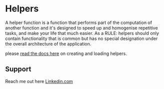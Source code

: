 # Helpers
A helper function is a function that performs part of the computation of another function and it's designed to speed up and homogenise repetitive tasks, and make your life that much easier.
As a RULE: helpers should only contain functionality that is common but has no special designation under the overall architecture of the application.

please [read the docs here](https://synestergates788.github.io/octaphp.github.io/octaphp_doc_libraries_and_helpers.html) on creating and loading helpers.


## Support
Reach me out here [Linkedin.com](https://www.linkedin.com/in/melquecedec-catang-catang)